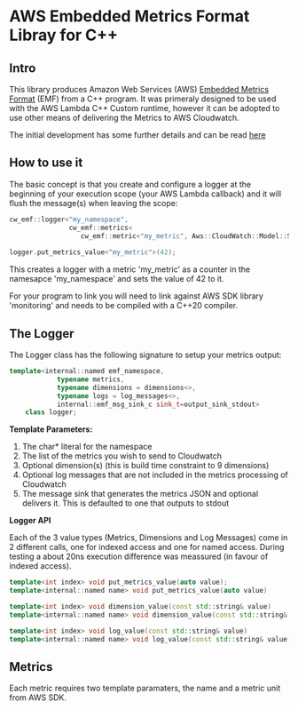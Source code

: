 # AWS Embedded Metrics Format Libray for C++

## Intro

This library produces Amazon Web Services (AWS) [Embedded Metrics Format](https://docs.aws.amazon.com/AmazonCloudWatch/latest/monitoring/CloudWatch_Embedded_Metric_Format_Specification.html) (EMF) from a C++ program. It was primeraly designed to be used with the AWS Lambda C++ Custom runtime, however it can be adopted to use other means of delivering the Metrics to AWS Cloudwatch.

The initial development has some further details and can be read [here](http://www.switchedonsystems.com/emf_for_cpp/)

## How to use it

The basic concept is that you create and configure a logger at the beginning of your execution scope (your AWS Lambda callback) and it will flush the message(s) when leaving the scope:

```c++
cw_emf::logger<"my_namespace",
               cw_emf::metrics<
                  cw_emf::metric<"my_metric", Aws::CloudWatch::Model::StandardUnit::Count>>> logger;
                  
logger.put_metrics_value<"my_metric">(42);
```

This creates a logger with a metric 'my_metric' as a counter in the namesapce 'my_namespace' and sets the value of 42 to it.

For your program to link you will need to link against AWS SDK library 'monitoring' and needs to be compiled with a C++20 compiler.

## The Logger

The Logger class has the following signature to setup your metrics output:

```c++
template<internal::named emf_namespace,
            typename metrics,
            typename dimensions = dimensions<>,
            typename logs = log_messages<>,
            internal::emf_msg_sink_c sink_t=output_sink_stdout>
    class logger;
```

**Template Parameters:**

1. The char* literal for the namespace
2. The list of the metrics you wish to send to Cloudwatch
3. Optional dimension(s) (this is build time constraint to 9 dimensions)
4. Optional log messages that are not included in the metrics processing of Cloudwatch
5. The message sink that generates the metrics JSON and optional delivers it. This is defaulted to one that outputs to stdout

**Logger API**

Each of the 3 value types (Metrics, Dimensions and Log Messages) come in 2 different calls, one for indexed access and one for named access. During testing a about 20ns execution difference was meassured (in favour of indexed access).

```c++
template<int index> void put_metrics_value(auto value);
template<internal::named name> void put_metrics_value(auto value)

template<int index> void dimension_value(const std::string& value)
template<internal::named name> void dimension_value(const std::string& value)

template<int index> void log_value(const std::string& value)
template<internal::named name> void log_value(const std::string& value)
```

## Metrics

Each metric requires two template paramaters, the name and a metric unit from AWS SDK.
